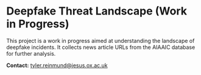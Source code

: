 # Deepfake Threat Landscape (Work in Progress)

This project is a work in progress aimed at understanding the landscape of deepfake incidents. It collects news article URLs from the AIAAIC database for further analysis.

**Contact:** tyler.reinmund@jesus.ox.ac.uk
